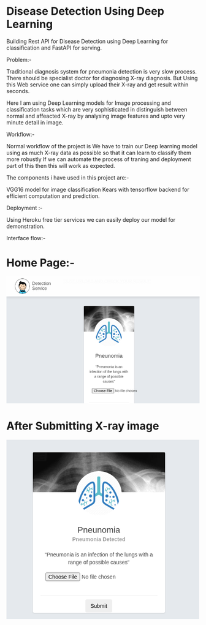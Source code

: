 Disease Detection Using Deep Learning
 ==============================

Building Rest API for Disease Detection using Deep Learning for classification and FastAPI for serving.

Problem:-

Traditional diagnosis system for pneumonia detection is very slow process. There should be specialist doctor for diagnosing X-ray diagnosis.
But Using this Web service one can simply upload their X-ray and get result within seconds.

Here I am using Deep Learning models for Image processing and classification tasks which are very sophisticated in distinguish between normal and affeacted X-ray by analysing image features and upto very minute detail in image.

Workflow:-

Normal workflow of the project is We have to train our Deep learning model using as much X-ray data as possible so that it can learn to classify them more robustly
If we can automate the process of traning and deployment part of this then this will work as expected.

The components i have used in this project are:-

VGG16 model for image classification
Kears with tensorflow backend for efficient computation and prediction.

Deployment :-

Using Heroku free tier services we can easily deploy our model for demonstration.

Interface flow:-
# Home Page:-
![demo](Demo.png)

# After Submitting X-ray image
![after](after_prediction.png)


